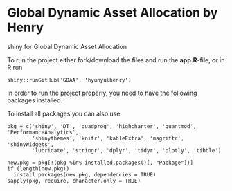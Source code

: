 # Global Dynamic Asset Allocation by Henry
shiny for Global Dynamic Asset Allocation 

To run the project either fork/download the files and run the **app.R**-file, or in R run
```{r}
shiny::runGitHub('GDAA', 'hyunyulhenry')
```
In order to run the project properly, you need to have the following packages installed.

To install all packages you can also use
```{r}
pkg = c('shiny', 'DT', 'quadprog', 'highcharter', 'quantmod', 'PerformanceAnalytics',
        'shinythemes', 'knitr', 'kableExtra', 'magrittr', 'shinyWidgets',
        'lubridate', 'stringr', 'dplyr', 'tidyr', 'plotly', 'tibble')

new.pkg = pkg[!(pkg %in% installed.packages()[, "Package"])]
if (length(new.pkg))
  install.packages(new.pkg, dependencies = TRUE)
sapply(pkg, require, character.only = TRUE)
```
